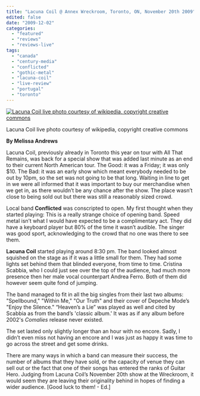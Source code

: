 ```yaml
---
title: "Lacuna Coil @ Annex Wreckroom, Toronto, ON, November 20th 2009"
edited: false
date: "2009-12-02"
categories:
  - "featured"
  - "reviews"
  - "reviews-live"
tags:
  - "canada"
  - "century-media"
  - "conflicted"
  - "gothic-metal"
  - "lacuna-coil"
  - "live-review"
  - "portugal"
  - "toronto"
---
```


[![Lacuna Coil live photo courtesy of wikipedia, copyright creative commons](http://www.hellbound.ca/wp-content/uploads/2009/12/Lacuna_Coil_Mera_luna_2005-300x199.jpg "Lacuna Coil Mera Luna")](http://www.hellbound.ca/wp-content/uploads/2009/12/Lacuna_Coil_Mera_luna_2005.jpg)

Lacuna Coil live photo courtesy of wikipedia, copyright creative commons

**By Melissa Andrews**

Lacuna Coil, previously already in Toronto this year on tour with All That Remains, was back for a special show that was added last minute as an end to their current North American tour. The Good: it was a Friday; it was only $10. The Bad: it was an early show which meant everybody needed to be out by 10pm, so the set was not going to be that long. Waiting in line to get in we were all informed that it was important to buy our merchandise when we get in, as there wouldn’t be any chance after the show. The place wasn’t close to being sold out but there was still a reasonably sized crowd.

Local band **Conflicted** was conscripted to open. My first thought when they started playing: This is a really strange choice of opening band. Speed metal isn’t what I would have expected to be a complimentary act. They did have a keyboard player but 80% of the time it wasn’t audible. The singer was good sport, acknowledging to the crowd that no one was there to see them.

**Lacuna Coil** started playing around 8:30 pm. The band looked almost squished on the stage as if it was a little small for them. They had some lights set behind them that blinded everyone, from time to time. Cristina Scabbia, who I could just see over the top of the audience, had much more presence then her male vocal counterpart Andrea Ferro. Both of them did however seem quite fond of jumping.

The band managed to fit in all the big singles from their last two albums: "Spellbound," "Within Me," "Our Truth" and their cover of Depeche Mode’s "Enjoy the Silence." “Heaven’s a Lie” was played as well and cited by Scabbia as from the band’s 'classic album.' It was as if any album before 2002's _Comalies_ release never existed.

The set lasted only slightly longer than an hour with no encore. Sadly, I didn’t even miss not having an encore and I was just as happy it was time to go across the street and get some drinks.

There are many ways in which a band can measure their success, the number of albums that they have sold, or the capacity of venue they can sell out or the fact that one of their songs has entered the ranks of Guitar Hero. Judging from Lacuna Coil’s November 20th show at the Wreckroom, it would seem they are leaving their originality behind in hopes of finding a wider audience. \[Good luck to them! - Ed.\]
